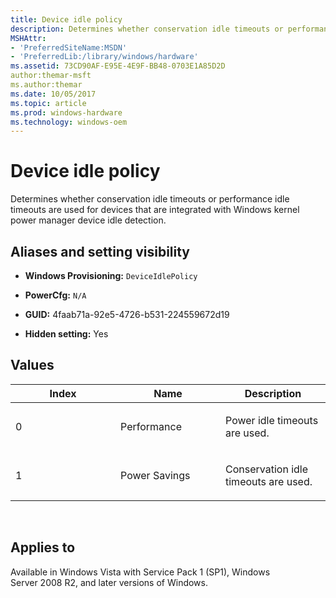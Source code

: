 ```yaml
---
title: Device idle policy
description: Determines whether conservation idle timeouts or performance idle timeouts are used for devices that are integrated with Windows kernel power manager device idle detection.
MSHAttr:
- 'PreferredSiteName:MSDN'
- 'PreferredLib:/library/windows/hardware'
ms.assetid: 73CD90AF-E95E-4E9F-BB48-0703E1A85D2D
author:themar-msft
ms.author:themar
ms.date: 10/05/2017
ms.topic: article
ms.prod: windows-hardware
ms.technology: windows-oem
---
```


# Device idle policy


Determines whether conservation idle timeouts or performance idle timeouts are used for devices that are integrated with Windows kernel power manager device idle detection.

## <span id="Aliases_and_setting_visibility"></span><span id="aliases_and_setting_visibility"></span><span id="ALIASES_AND_SETTING_VISIBILITY"></span>Aliases and setting visibility


-   **Windows Provisioning:** `DeviceIdlePolicy   `

-   **PowerCfg:** `N/A `

-   **GUID:** 4faab71a-92e5-4726-b531-224559672d19

-   **Hidden setting:** Yes

## <span id="Values"></span><span id="values"></span><span id="VALUES"></span>Values


<table>
<colgroup>
<col width="33%" />
<col width="33%" />
<col width="33%" />
</colgroup>
<thead>
<tr class="header">
<th>Index</th>
<th>Name</th>
<th>Description</th>
</tr>
</thead>
<tbody>
<tr class="odd">
<td><p>0</p></td>
<td><p>Performance</p></td>
<td><p>Power idle timeouts are used.</p></td>
</tr>
<tr class="even">
<td><p>1</p></td>
<td><p>Power Savings</p></td>
<td><p>Conservation idle timeouts are used.</p></td>
</tr>
</tbody>
</table>

 

## <span id="Applies_to"></span><span id="applies_to"></span><span id="APPLIES_TO"></span>Applies to


Available in Windows Vista with Service Pack 1 (SP1), Windows Server 2008 R2, and later versions of Windows.
